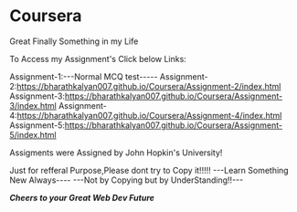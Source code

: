 # Coursera
Great Finally Something in my Life

To Access my Assignment's Click below Links:

Assignment-1:---Normal MCQ test-----
Assignment-2:https://bharathkalyan007.github.io/Coursera/Assignment-2/index.html
Assignment-3:https://bharathkalyan007.github.io/Coursera/Assignment-3/index.html
Assignment-4:https://bharathkalyan007.github.io/Coursera/Assignment-4/index.html
Assignment-5:https://bharathkalyan007.github.io/Coursera/Assignment-5/index.html

Assigments were Assigned by John Hopkin's University!

Just for refferal Purpose,Please dont try to Copy it!!!!!
---Learn Something New Always----
---Not by Copying but by UnderStanding!!---

_________Cheers to your Great Web Dev Future_________
